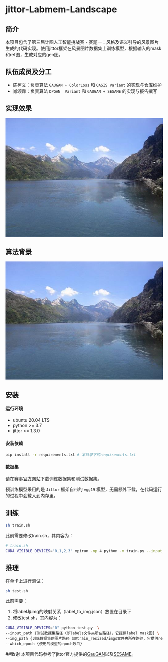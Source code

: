 # jittor-Labmem-Landscape
          
## 简介
本项目包含了第三届计图人工智能挑战赛 - 赛题一：风格及语义引导的风景图片生成的代码实现。使用jittor框架在风景图片数据集上训练模型，根据输入的mask和ref图，生成对应的gen图。

## 队伍成员及分工

* 陈柯文：负责算法 `GAUGAN + ColorLoss` 和 `OASIS Variant` 的实现与仓库维护
* 肖颂霖：负责算法 `DPGAN  Variant` 和 `GAUGAN + SESAME` 的实现与报告撰写

## 实现效果
![result](./select/385491480_17acdedabd_b.jpg)

## 算法背景
![result](./select/385491480_17acdedabd_b.jpg)

## 安装

#### 运行环境

- ubuntu 20.04 LTS
- python >= 3.7
- jittor >= 1.3.0

#### 安装依赖

```bash
pip install -r requirements.txt # 本目录下的requirements.txt
```

#### 数据集

请在赛事[官方网站](https://www.educoder.net/competitions/index/Jittor-4)下载训练数据集和测试数据集。

预训练模型采用的是 `Jittor` 框架自带的 `vgg19` 模型，无需额外下载，在代码运行的过程中会载入到内存里。

## 训练

```bash
sh train.sh
```
此前需要修改train.sh，其内容为：
```bash
# train.sh
CUDA_VISIBLE_DEVICES="0,1,2,3" mpirun -np 4 python -m train.py --input_path {训练数据集路径（即train_resized文件夹所在路径）}
```
## 推理

在单卡上进行测试：

```bash 
sh test.sh
```

此前需要：
1. 将label与img的映射关系（label_to_img.json）放置在目录下
2. 修改test.sh，其内容为：
```bash
CUDA_VISIBLE_DEVICES="0" python test.py  \
--input_path {测试数据集路径（即labels文件夹所在路径），它提供label mask图} \
--img_path {训练数据集的图片路径（即train_resized/imgs文件夹所在路径，它提供ref图）}
--which_epoch {使用的模型的epoch数目}
```


##致谢
本项目代码参考了jittor官方提供的[GauGAN](https://github.com/Jittor/JGAN/tree/master/models/gaugan)以及[SESAME]([www.code.com](https://github.com/entavelis/OpenSESAME)https://github.com/entavelis/OpenSESAME)。
